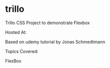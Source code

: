# trillo

Trillo CSS Project to demonstrate Flexbox

Hosted At: 

Based on udemy tutorial by Jonas Schmedtmann

Topics Covered:

FlexBox